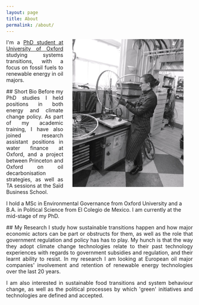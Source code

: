 ```yaml
---
layout: page
title: About
permalink: /about/
---
```


<img src="/assets/elenabike.jpeg" width="300" style="float: right; margin-left: 25px; margin-right: 25px; margin-bottom: 25px;"/>

<p align="justify"> I'm a <a href="https://www.geog.ox.ac.uk/graduate/research/epierard.html"> PhD student at University of Oxford</a> studying systems transitions, with a focus on fossil fuels to renewable energy in oil majors.

<!--<p align="justify"> During my career, I have worked on research projects related to Atmospheric Physics and Physical Oceanography that involved numerical simulations, data processing and observational fieldwork.</p>  />-->

<p align="justify">
## Short Bio
Before my PhD studies I held positions in both energy and climate change policy. As part of my academic training, I have also joined research assistant positions in water finance at Oxford, and a project between Princeton and Oxford on oil decarbonisation strategies, as well as TA sessions at the Saïd Business School.

I hold a MSc in Environmental Governance from Oxford University and a B.A. in Political Science from El Colegio de Mexico. I am currently at the mid-stage of my PhD. </p>

<p align="justify">
## My Research
I study how sustainable transitions happen and how major economic actors can be part or obstructs for them, as well as the role that government regulation and policy has has to play. My hunch is that the way they adopt climate change technologies relate to their past technology experiences with regards to government subsidies and regulation, and their learnt ability to resist.
In my research I am looking at European oil major companies' involvement and retention of renewable energy technologies over the last 20 years. </p>

<p align="justify"> I am also interested in sustainable food transitions and system behaviour change, as well as the political processes by which 'green' initiatives and technologies are defined and accepted.
